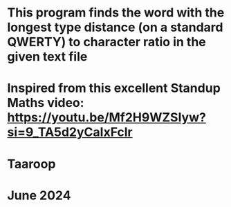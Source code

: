 # This program finds the word with the longest type distance (on a standard QWERTY) to character ratio in the given text file
# Inspired from this excellent Standup Maths video: https://youtu.be/Mf2H9WZSIyw?si=9_TA5d2yCaIxFclr
# Taaroop
# June 2024
